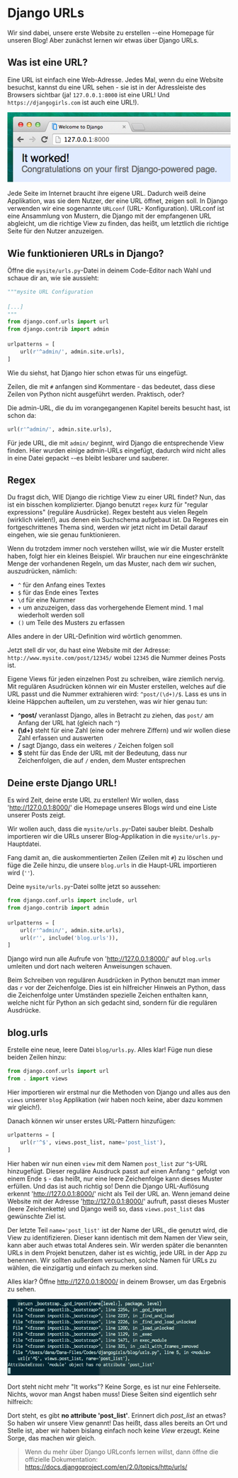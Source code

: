 # Django URLs

Wir sind dabei, unsere erste Website zu erstellen --eine Homepage für unseren Blog! Aber zunächst lernen wir etwas über Django URLs.

## Was ist eine URL?

Eine URL ist einfach eine Web-Adresse. Jedes Mal, wenn du eine Website besuchst, kannst du eine URL sehen - sie ist in der Adressleiste des Browsers sichtbar (ja! `127.0.0.1:8000` ist eine URL! Und `https://djangogirls.com` ist auch eine URL!).

![URL](images/url.png)

Jede Seite im Internet braucht ihre eigene URL. Dadurch weiß deine Applikation, was sie dem Nutzer, der eine URL öffnet, zeigen soll. In Django verwenden wir eine sogenannte `URLconf` (URL- Konfiguration). URLconf ist eine Ansammlung von Mustern, die Django mit der empfangenen URL abgleicht, um die richtige View zu finden, das heißt, um letztlich die richtige Seite für den Nutzer anzuzeigen.

## Wie funktionieren URLs in Django?

Öffne die `mysite/urls.py`-Datei in deinem Code-Editor nach Wahl und schaue dir an, wie sie aussieht:

```python
"""mysite URL Configuration

[...]
"""
from django.conf.urls import url
from django.contrib import admin

urlpatterns = [
    url(r'^admin/', admin.site.urls),
]
```

Wie du siehst, hat Django hier schon etwas für uns eingefügt.

Zeilen, die mit `#` anfangen sind Kommentare - das bedeutet, dass diese Zeilen von Python nicht ausgeführt werden. Praktisch, oder?

Die admin-URL, die du im vorangegangenen Kapitel bereits besucht hast, ist schon da:

```python
url(r'^admin/', admin.site.urls),
```

Für jede URL, die mit `admin/` beginnt, wird Django die entsprechende View finden. Hier wurden einige admin-URLs eingefügt, dadurch wird nicht alles in eine Datei gepackt --es bleibt lesbarer und sauberer.

## Regex

Du fragst dich, WIE Django die richtige View zu einer URL findet? Nun, das ist ein bisschen komplizierter. Django benutzt `regex` kurz für "regular expressions" (reguläre Ausdrücke). Regex besteht aus vielen Regeln (wirklich vielen!), aus denen ein Suchschema aufgebaut ist. Da Regexes ein fortgeschrittenes Thema sind, werden wir jetzt nicht im Detail darauf eingehen, wie sie genau funktionieren.

Wenn du trotzdem immer noch verstehen willst, wie wir die Muster erstellt haben, folgt hier ein kleines Beispiel. Wir brauchen nur eine eingeschränkte Menge der vorhandenen Regeln, um das Muster, nach dem wir suchen, auszudrücken, nämlich:

* `^` für den Anfang eines Textes
* `$` für das Ende eines Textes
* `\d` für eine Nummer
* `+` um anzuzeigen, dass das vorhergehende Element mind. 1 mal wiederholt werden soll
* `()` um Teile des Musters zu erfassen

Alles andere in der URL-Definition wird wörtlich genommen.

Jetzt stell dir vor, du hast eine Website mit der Adresse: `http://www.mysite.com/post/12345/` wobei `12345` die Nummer deines Posts ist.

Eigene Views für jeden einzelnen Post zu schreiben, wäre ziemlich nervig. Mit regulären Asudrücken können wir ein Muster erstellen, welches auf die URL passt und die Nummer extrahieren wird: `^post/(\d+)/$`. Lass es uns in kleine Häppchen aufteilen, um zu verstehen, was wir hier genau tun:

* **^post/** veranlasst Django, alles in Betracht zu ziehen, das `post/` am Anfang der URL hat (gleich nach `^`)
* **(\d+)** steht für eine Zahl (eine oder mehrere Ziffern) und wir wollen diese Zahl erfassen und auswerten
* **/** sagt Django, dass ein weiteres `/` Zeichen folgen soll
* **$** steht für das Ende der URL mit der Bedeutung, dass nur Zeichenfolgen, die auf `/` enden, dem Muster entsprechen

## Deine erste Django URL!

Es wird Zeit, deine erste URL zu erstellen! Wir wollen, dass 'http://127.0.0.1:8000/' die Homepage unseres Blogs wird und eine Liste unserer Posts zeigt.

Wir wollen auch, dass die `mysite/urls.py`-Datei sauber bleibt. Deshalb importieren wir die URLs unserer Blog-Applikation in die `mysite/urls.py`-Hauptdatei.

Fang damit an, die auskommentierten Zeilen (Zeilen mit `#`) zu löschen und füge die Zeile hinzu, die unsere `blog.urls` in die Haupt-URL importieren wird (`''`).

Deine `mysite/urls.py`-Datei sollte jetzt so aussehen:

```python
from django.conf.urls import include, url
from django.contrib import admin

urlpatterns = [
    url(r'^admin/', admin.site.urls),
    url(r'', include('blog.urls')),
]
```

Django wird nun alle Aufrufe von 'http://127.0.0.1:8000/' auf `blog.urls` umleiten und dort nach weiteren Anweisungen schauen.

Beim Schreiben von regulären Ausdrücken in Python benutzt man immer das `r` vor der Zeichenfolge. Dies ist ein hilfreicher Hinweis an Python, dass die Zeichenfolge unter Umständen spezielle Zeichen enthalten kann, welche nicht für Python an sich gedacht sind, sondern für die regulären Ausdrücke.

## blog.urls

Erstelle eine neue, leere Datei `blog/urls.py`. Alles klar! Füge nun diese beiden Zeilen hinzu:

```python
from django.conf.urls import url
from . import views
```

Hier importieren wir erstmal nur die Methoden von Django und alles aus den `views` unserer `blog` Applikation (wir haben noch keine, aber dazu kommen wir gleich!).

Danach können wir unser erstes URL-Pattern hinzufügen:

```python
urlpatterns = [
    url(r'^$', views.post_list, name='post_list'),
]
```

Hier haben wir nun einen `view` mit dem Namen `post_list` zur `^$`-URL hinzugefügt. Dieser reguläre Ausdruck passt auf einen Anfang `^` gefolgt von einem Ende `$` - das heißt, nur eine leere Zeichenfolge kann dieses Muster erfüllen. Und das ist auch richtig so! Denn die Django URL-Auflösung erkennt 'http://127.0.0.1:8000/' nicht als Teil der URL an. Wenn jemand deine Website mit der Adresse 'http://127.0.0.1:8000/' aufruft, passt dieses Muster (leere Zeichenkette) und Django weiß so, dass `views.post_list` das gewünschte Ziel ist.

Der letzte Teil `name='post_list'` ist der Name der URL, die genutzt wird, die View zu identifizieren. Dieser kann identisch mit dem Namen der View sein, kann aber auch etwas total Anderes sein. Wir werden später die benannten URLs in dem Projekt benutzen, daher ist es wichtig, jede URL in der App zu benennen. Wir sollten außerdem versuchen, solche Namen für URLs zu wählen, die einzigartig und einfach zu merken sind.

Alles klar? Öffne http://127.0.0.1:8000/ in deinem Browser, um das Ergebnis zu sehen.

![Fehler](images/error1.png)

Dort steht nicht mehr "It works"? Keine Sorge, es ist nur eine Fehlerseite. Nichts, wovor man Angst haben muss! Diese Seiten sind eigentlich sehr hilfreich:

Dort steht, es gibt **no attribute 'post_list'**. Erinnert dich *post_list* an etwas? So haben wir unsere View genannt! Das heißt, dass alles bereits an Ort und Stelle ist, aber wir haben bislang einfach noch keine *View* erzeugt. Keine Sorge, das machen wir gleich.

> Wenn du mehr über Django URLconfs lernen willst, dann öffne die offizielle Dokumentation: https://docs.djangoproject.com/en/2.0/topics/http/urls/
